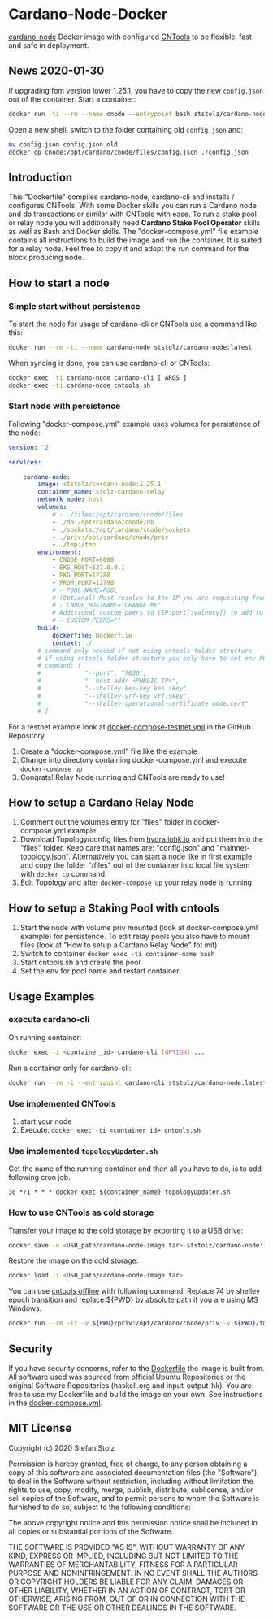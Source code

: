 # Cardano-Node-Docker

[cardano-node](https://github.com/input-output-hk/cardano-node) Docker image with configured [CNTools](https://cardano-community.github.io/guild-operators/#/Scripts/cntools) to be flexible, fast and safe in deployment.

## News 2020-01-30

If upgrading fom version lower 1.25.1, you have to copy the new `config.json` out of the container. Start a container:

```bash
docker run -ti --rm --name cnode --entrypoint bash ststolz/cardano-node:1.25.1
```

Open a new shell, switch to the folder containing old `config.json` and:

```bash
mv config.json config.json.old
docker cp cnode:/opt/cardano/cnode/files/config.json ./config.json
```

## Introduction

This "Dockerfile" compiles cardano-node, cardano-cli and installs / configures CNTools. With some Docker skills you can run a Cardano node and do transactions or similar with CNTools with ease. To run a stake pool or relay node you will additionally need **Cardano Stake Pool Operator** skills as well as Bash and Docker skills. The "docker-compose.yml" file example contains all instructions to build the image and run the container. It is suited for a relay node. Feel free to copy it and adopt the run command for the block producing node. 

## How to start a node

### Simple start without persistence 

To start the node for usage of cardano-cli or CNTools use a command like this:

```bash
docker run --rm -ti --name cardano-node ststolz/cardano-node:latest
```

When syncing is done, you can use cardano-cli or CNTools:

```bash
docker exec -ti cardano-node cardano-cli [ ARGS ]
docker exec -ti cardano-node cntools.sh
```

### Start node with persistence

Following "docker-compose.yml" example uses volumes for persistence of the node: 

```yml
version: '2'

services:

    cardano-node:
        image: ststolz/cardano-node:1.25.1
        container_name: stolz-cardano-relay
        network_mode: host
        volumes:
            # - ./files:/opt/cardano/cnode/files
            - ./db:/opt/cardano/cnode/db
            - ./sockets:/opt/cardano/cnode/sockets
            - ./priv:/opt/cardano/cnode/priv
            - ./tmp:/tmp
        environment:
            - CNODE_PORT=6000
            - EKG_HOST=127.0.0.1
            - EKG_PORT=12788
            - PROM_PORT=12798
            # - POOL_NAME=POOL
            # (Optional) Must resolve to the IP you are requesting from
            # - CNODE_HOSTNAME="CHANGE ME"
            # Additional custom peers to (IP:port[:valency]) to add to your target topology.json, eg: "10.0.0.1:3001|10.0.0.2:3002|relays.mydomain.com:3003:3"
            # - CUSTOM_PEERS=""
        build:
            dockerfile: Dockerfile
            context: ./
        # command only needed if not using cntools folder structure
        # if using cntools folder structure you only have to set env POOL_NAME
        # command: [ 
        #            "--port", "7030",
        #            "--host-addr <PUBLIC IP>",
        #            "--shelley-kes-key kes.skey",
        #            "--shelley-vrf-key vrf.skey",
        #            "--shelley-operational-certificate node.cert" 
        # ]
```

For a testnet example look at [docker-compose-testnet.yml](https://github.com/ststolz/Cardano-Node-Docker/blob/main/docker-compose-testnet.yml) in the GitHub Repository. 

1. Create a "docker-compose.yml" file like the example
2. Change into directory containing docker-compose.yml and execute `docker-compose up`
3. Congrats! Relay Node running and CNTools are ready to use!

## How to setup a Cardano Relay Node

1. Comment out the volumes entry for "files" folder in docker-compose.yml example
2. Download Topology/config files from [hydra.iohk.io](https://hydra.iohk.io/job/Cardano/cardano-node/cardano-deployment/latest-finished/download/1/index.html) and put them into the "files" folder. Keep care that names are: "config.json" and "mainnet-topology.json". Alternatively you can start a node like in first example and copy the folder "/files" out of the container into local file system with `docker cp` command.
3. Edit Topology and after `docker-compose up` your relay node is running

## How to setup a Staking Pool with cntools

1. Start the node with volume priv mounted (look at docker-compose.yml example) for persistence. To edit relay pools you also have to mount files (look at "How to setup a Cardano Relay Node" fot init)
2. Switch to container `docker exec -ti container-name bash`
3. Start cntools.sh and create the pool
4. Set the env for pool name and restart container

## Usage Examples

### execute cardano-cli

On running container:

```bash
docker exec -i <container_id> cardano-cli [OPTION] ...
```

Run a container only for cardano-cli:

```bash
docker run --rm -i --entrypoint cardano-cli ststolz/cardano-node:latest [OPTION] ...
```

### Use implemented CNTools

1. start your node
2. Execute: `docker exec -ti <container_id> cntools.sh`

### Use implemented `topologyUpdater.sh`

Get the name of the running container and then all you have to do, is to add following cron job. 

```crontab
30 */1 * * * docker exec ${container_name} topologyUpdater.sh
```

### How to use CNTools as cold storage

Transfer your image to the cold storage by exporting it to a USB drive:

```bash
docker save -o <USB_path/cardano-node-image.tar> ststolz/cardano-node:latest
```

Restore the image on the cold storage:

```bash
docker load -i <USB_path/cardano-node-image.tar>
```

You can use [cntools offline](https://cardano-community.github.io/guild-operators/#/Scripts/cntools-common?id=offline-workflow) with following command. Replace 74 by shelley epoch transition and replace ${PWD} by absolute path if you are using MS Windows.

```bash
docker run --rm -it -v ${PWD}/priv:/opt/cardano/cnode/priv -v ${PWD}/tmp:/tmp --entrypoint /opt/cardano/cnode/scripts/cntools.sh ststolz/cardano-node:latest -o
```

## Security 

If you have security concerns, refer to the [Dockerfile](https://github.com/ststolz/Cardano-Node-Docker/blob/main/Dockerfile) the image is built from. All software used was sourced from official Ubuntu Repositories or the original Software Repositories (haskell.org and input-output-hk). You are free to use my Dockerfile and build the image on your own. See instructions in the [docker-compose.yml](https://github.com/ststolz/Cardano-Node-Docker/blob/main/docker-compose.yml).

## MIT License

Copyright (c) 2020 Stefan Stolz

Permission is hereby granted, free of charge, to any person obtaining a copy
of this software and associated documentation files (the "Software"), to deal
in the Software without restriction, including without limitation the rights
to use, copy, modify, merge, publish, distribute, sublicense, and/or sell
copies of the Software, and to permit persons to whom the Software is
furnished to do so, subject to the following conditions:

The above copyright notice and this permission notice shall be included in all
copies or substantial portions of the Software.

THE SOFTWARE IS PROVIDED "AS IS", WITHOUT WARRANTY OF ANY KIND, EXPRESS OR
IMPLIED, INCLUDING BUT NOT LIMITED TO THE WARRANTIES OF MERCHANTABILITY,
FITNESS FOR A PARTICULAR PURPOSE AND NONINFRINGEMENT. IN NO EVENT SHALL THE
AUTHORS OR COPYRIGHT HOLDERS BE LIABLE FOR ANY CLAIM, DAMAGES OR OTHER
LIABILITY, WHETHER IN AN ACTION OF CONTRACT, TORT OR OTHERWISE, ARISING FROM,
OUT OF OR IN CONNECTION WITH THE SOFTWARE OR THE USE OR OTHER DEALINGS IN THE
SOFTWARE.
